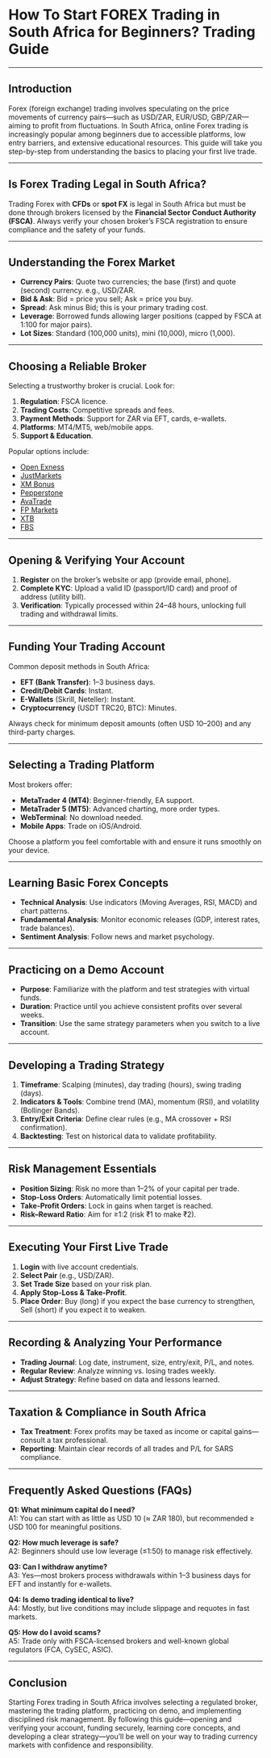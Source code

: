 # How To Start FOREX Trading in South Africa for Beginners? Trading Guide

---

## Introduction
Forex (foreign exchange) trading involves speculating on the price movements of currency pairs—such as USD/ZAR, EUR/USD, GBP/ZAR—aiming to profit from fluctuations. In South Africa, online Forex trading is increasingly popular among beginners due to accessible platforms, low entry barriers, and extensive educational resources. This guide will take you step-by-step from understanding the basics to placing your first live trade.

---

## Is Forex Trading Legal in South Africa?
Trading Forex with **CFDs** or **spot FX** is legal in South Africa but must be done through brokers licensed by the **Financial Sector Conduct Authority (FSCA)**. Always verify your chosen broker’s FSCA registration to ensure compliance and the safety of your funds.

---

## Understanding the Forex Market
- **Currency Pairs**: Quote two currencies; the base (first) and quote (second) currency. e.g., USD/ZAR.  
- **Bid & Ask**: Bid = price you sell; Ask = price you buy.  
- **Spread**: Ask minus Bid; this is your primary trading cost.  
- **Leverage**: Borrowed funds allowing larger positions (capped by FSCA at 1:100 for major pairs).  
- **Lot Sizes**: Standard (100,000 units), mini (10,000), micro (1,000).

---

## Choosing a Reliable Broker
Selecting a trustworthy broker is crucial. Look for:  
1. **Regulation**: FSCA licence.  
2. **Trading Costs**: Competitive spreads and fees.  
3. **Payment Methods**: Support for ZAR via EFT, cards, e-wallets.  
4. **Platforms**: MT4/MT5, web/mobile apps.  
5. **Support & Education**.  

Popular options include:  
- [Open Exness](https://one.exnesstrack.org/a/english23)  
- [JustMarkets](https://one.justmarkets.link/a/79iqw0j6nj)  
- [XM Bonus](https://clicks.pipaffiliates.com/c?c=589901&l=en&p=0)  
- [Pepperstone](https://trk.pepperstonepartners.com/aff_c?offer_id=367&aff_id=33954)  
- [AvaTrade](https://www.avatrade.com?versionId=10301&tag=194438)  
- [FP Markets](https://www.fpmarkets.com/?redir=stv&fpm-affiliate-utm-source=IB&fpm-affiliate-agt=56244)  
- [XTB](https://link-pso.xtb.com/pso/zrUCY)  
- [FBS](https://fbs.partners?ibl=587836&ibp=21398815)  

---

## Opening & Verifying Your Account
1. **Register** on the broker’s website or app (provide email, phone).  
2. **Complete KYC**: Upload a valid ID (passport/ID card) and proof of address (utility bill).  
3. **Verification**: Typically processed within 24–48 hours, unlocking full trading and withdrawal limits.

---

## Funding Your Trading Account
Common deposit methods in South Africa:  
- **EFT (Bank Transfer)**: 1–3 business days.  
- **Credit/Debit Cards**: Instant.  
- **E-Wallets** (Skrill, Neteller): Instant.  
- **Cryptocurrency** (USDT TRC20, BTC): Minutes.  

Always check for minimum deposit amounts (often USD 10–200) and any third-party charges.

---

## Selecting a Trading Platform
Most brokers offer:  
- **MetaTrader 4 (MT4)**: Beginner-friendly, EA support.  
- **MetaTrader 5 (MT5)**: Advanced charting, more order types.  
- **WebTerminal**: No download needed.  
- **Mobile Apps**: Trade on iOS/Android.  

Choose a platform you feel comfortable with and ensure it runs smoothly on your device.

---

## Learning Basic Forex Concepts
- **Technical Analysis**: Use indicators (Moving Averages, RSI, MACD) and chart patterns.  
- **Fundamental Analysis**: Monitor economic releases (GDP, interest rates, trade balances).  
- **Sentiment Analysis**: Follow news and market psychology.

---

## Practicing on a Demo Account
- **Purpose**: Familiarize with the platform and test strategies with virtual funds.  
- **Duration**: Practice until you achieve consistent profits over several weeks.  
- **Transition**: Use the same strategy parameters when you switch to a live account.

---

## Developing a Trading Strategy
1. **Timeframe**: Scalping (minutes), day trading (hours), swing trading (days).  
2. **Indicators & Tools**: Combine trend (MA), momentum (RSI), and volatility (Bollinger Bands).  
3. **Entry/Exit Criteria**: Define clear rules (e.g., MA crossover + RSI confirmation).  
4. **Backtesting**: Test on historical data to validate profitability.

---

## Risk Management Essentials
- **Position Sizing**: Risk no more than 1–2% of your capital per trade.  
- **Stop-Loss Orders**: Automatically limit potential losses.  
- **Take-Profit Orders**: Lock in gains when target is reached.  
- **Risk–Reward Ratio**: Aim for ≥1:2 (risk ₹1 to make ₹2).

---

## Executing Your First Live Trade
1. **Login** with live account credentials.  
2. **Select Pair** (e.g., USD/ZAR).  
3. **Set Trade Size** based on your risk plan.  
4. **Apply Stop-Loss & Take-Profit**.  
5. **Place Order**: Buy (long) if you expect the base currency to strengthen, Sell (short) if you expect it to weaken.

---

## Recording & Analyzing Your Performance
- **Trading Journal**: Log date, instrument, size, entry/exit, P/L, and notes.  
- **Regular Review**: Analyze winning vs. losing trades weekly.  
- **Adjust Strategy**: Refine based on data and lessons learned.

---

## Taxation & Compliance in South Africa
- **Tax Treatment**: Forex profits may be taxed as income or capital gains—consult a tax professional.  
- **Reporting**: Maintain clear records of all trades and P/L for SARS compliance.

---

## Frequently Asked Questions (FAQs)

**Q1: What minimum capital do I need?**  
A1: You can start with as little as USD 10 (≈ ZAR 180), but recommended ≥ USD 100 for meaningful positions.

**Q2: How much leverage is safe?**  
A2: Beginners should use low leverage (≤1:50) to manage risk effectively.

**Q3: Can I withdraw anytime?**  
A3: Yes—most brokers process withdrawals within 1–3 business days for EFT and instantly for e-wallets.

**Q4: Is demo trading identical to live?**  
A4: Mostly, but live conditions may include slippage and requotes in fast markets.

**Q5: How do I avoid scams?**  
A5: Trade only with FSCA-licensed brokers and well-known global regulators (FCA, CySEC, ASIC).

---

## Conclusion
Starting Forex trading in South Africa involves selecting a regulated broker, mastering the trading platform, practicing on demo, and implementing disciplined risk management. By following this guide—opening and verifying your account, funding securely, learning core concepts, and developing a clear strategy—you’ll be well on your way to trading currency markets with confidence and responsibility.  

